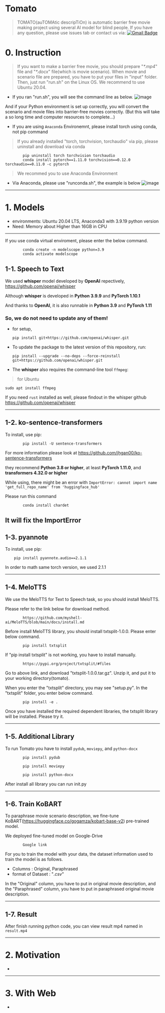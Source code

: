 # Tomato
> TOMATO(auTOMAtic descripTiOn) is automatic barrier free movie making project using several AI model for blind people.
> If you have any question, please use issues tab or contact us via: [![Gmail Badge](https://img.shields.io/badge/Gmail-d14836?style=flat-square&logo=Gmail&logoColor=white&link=mailto:jjuhee0913@gmail.com)](mailto:phjpurpleoob@gmail.com)

# 0. Instruction

> If you want to make a barrier free movie, you should prepare  "_*.mp4_" file and "_*.docx_" file(which is movie scenario).
> When movie and scenario file are prepared, you have to put your files in "input" folder.
> Then, just run "run.sh" on the Linux OS. We recommend to use Ubuntu 20.04.  

* If you ran "run.sh", you will see the command line as below.
![image](https://github.com/junhypark/Tomato/assets/164970413/2da79014-8802-449d-a946-03e020aa147f)

And if your Python environment is set up correctly, you will convert the scenario and movie files into barrier-free movies correctly.
(But this will take a so long time and computer resources to complete...)

* If you are using ```Anaconda``` Environemnt, please install torch using conda, not pip command

> If you already installed "torch, torchvision, torchaudio" via pip, please uninstall and download via conda

            pip uninstall torch torchvision torchaudio
            conda install pytorch==1.11.0 torchvision==0.12.0 torchaudio==0.11.0 -c pytorch

> We recommed you to use Anaconda Environment

* Via Anaconda, please use "runconda.sh", the example is below
![image](https://github.com/junhypark/Tomato/assets/58024443/278890fb-b5ba-4245-8477-db34a2511e8c)

---
# 1. Models

* environments: Ubuntu 20.04 LTS, Anaconda3 with 3.9.19 python version
* Need: Memory about Higher than 16GB in CPU
---
If you use conda virtual enviroment, please enter the below command.

            conda create -n modelscope python=3.9
            conda activate modelscope


## 1-1. Speech to Text

We used **whisper** model developed by **OpenAI** repectively, https://github.com/openai/whisper

Although **whisper** is developed in **Python 3.9.9** and **PyTorch 1.10.1**

And thanks to **OpenAI**, it is also runnable in **Python 3.9** and **PyTorch 1.11**

### So, we do not need to update any of them!

* for setup,

      pip install git+https://github.com/openai/whisper.git

* To update the package to the latest version of this repository, run:

      pip install --upgrade --no-deps --force-reinstall git+https://github.com/openai/whisper.git

* The **whisper** also requires the command-line tool ```ffmpeg```:

> for Ubuntu

    sudo apt install ffmpeg

If you need ```rust``` installed as well, please findout in the whisper github https://github.com/openai/whisper

---

## 1-2. ko-sentence-transformers

To install, use pip:

            pip install -U sentence-transformers

For more information please look at https://github.com/jhgan00/ko-sentence-transformers

they recommend **Python 3.8 or higher**, at least **PyTorch 1.11.0**, and **transformers 4.32.0 or higher**

While using, there might be an error with ```ImportError: cannot import name 'get_full_repo_name' from 'huggingface_hub'```

Please run this command

            conda install chardet

It will fix the ImportError
---

## 1-3. pyannote

To install, use pip:

        pip install pyannote.audio==2.1.1

In order to math same torch version, we used 2.1.1

---

## 1-4. MeloTTS

We use the MeloTTS for Text to Speech task, so you should install MeloTTS. 

Please refer to the link below for download method.

            https://github.com/myshell-ai/MeloTTS/blob/main/docs/install.md

Before install MeloTTS library, you should install txtsplit-1.0.0. Please enter below command.

            pip install txtsplit

If "pip install txtsplit" is not working, you have to install manually.

            https://pypi.org/project/txtsplit/#files

Go to above link, and download "txtsplit-1.0.0.tar.gz". Unzip it, and put it to your working directory(tomato).

When you enter the "txtsplit" directory, you may see "setup.py". In the "txtsplit" folder, you enter below command.

            pip install -e .

Once you have installed the required dependent libraries, the txtsplit library will be installed. Please try it.

---

## 1-5. Additional Library

To run Tomato you have to install ```pydub```, ```moviepy```, and ```python-docx```

            pip install pydub

            pip install moviepy

            pip install python-docx
            
After install all library you can run init.py

---

## 1-6. Train KoBART

To paraphrase movie scenario description, we fine-tune KoBART(https://huggingface.co/gogamza/kobart-base-v2) pre-trained model. 

We deployed fine-tuned model on Google-Drive

            Google link

For you to train the model with your data, the dataset information used to train the model is as follows.
- Columns : Original, Paraphrased
- format of Dataset : "_.csv_"

In the "Original" column, you have to put in original movie description, and the "Paraphrased" column, you have to put in paraphrased original movie description. 

---
## 1-7. Result

After finish running python code, you can view result mp4 named in ```result.mp4```

---

# 2. Motivation

* 

---

# 3. With Web

* 
